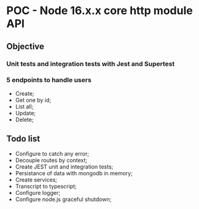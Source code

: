 # POC - Node 16.x.x core http module API

## Objective

### Unit tests and integration tests with Jest and Supertest

### 5 endpoints to handle users

- Create;
- Get one by id;
- List all;
- Update;
- Delete;

## Todo list

- Configure to catch any error;
- Decouple routes by context;
- Create JEST unit and integration tests;
- Persistance of data with mongodb in memory;
- Create services;
- Transcript to typescript;
- Configure logger;
- Configure node.js graceful shutdown;
